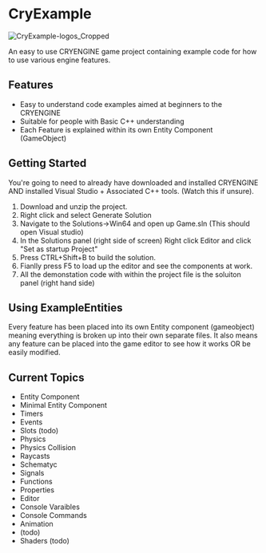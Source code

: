 # CryExample
![CryExample-logos_Cropped](https://github.com/OMANOMNOM/CryExample/assets/7152569/db2edcf2-f102-4cd9-8df6-3b829db24ab1)


An easy to use CRYENGINE game project containing example code for how to use various engine features. 

## Features

- Easy to understand code examples aimed at beginners to the CRYENGINE
- Suitable for people with Basic C++ understanding
- Each Feature is explained within its own Entity Component (GameObject)


## Getting Started

You're going to need to already have downloaded and installed CRYENGINE AND installed Visual Studio + Associated C++ tools. (Watch this if unsure). 

1. Download and unzip the project.
2. Right click and select Generate Solution
3. Navigate to the Solutions->Win64 and open up Game.sln (This should open Visual studio)
4. In the Solutions panel (right side of screen) Right click Editor and click "Set as startup Project"
5. Press CTRL+Shift+B to build the solution.
6. Fianlly press F5 to load up the editor and see the components at work.
7. All the demonstation code with within the project file is the soluiton panel (right hand side)

## Using ExampleEntities

Every feature has been placed into its own Entity component (gameobject) meaning everything is broken up into their own separate files. It also means any feature can be placed into the game editor to see how it works OR be easily modified. 

## Current Topics

- Entity Component 
-   Minimal Entity Component
-   Timers
-   Events
-   Slots (todo)
- Physics 
-   Physics Collision
-   Raycasts
- Schematyc
-   Signals
-   Functions
-   Properties
- Editor 
-   Console Varaibles
-   Console Commands
- Animation
-   (todo)
- Shaders (todo)


